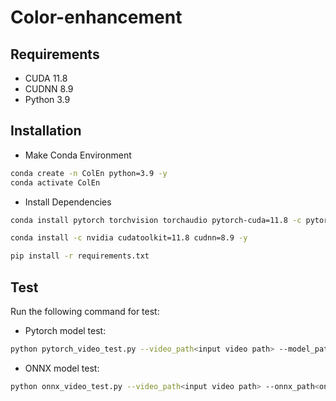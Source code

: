# Color-enhancement

## Requirements
- CUDA 11.8
- CUDNN 8.9
- Python 3.9

## Installation

- Make Conda Environment
```bash
conda create -n ColEn python=3.9 -y
conda activate ColEn
```
- Install Dependencies
```bash
conda install pytorch torchvision torchaudio pytorch-cuda=11.8 -c pytorch -c nvidia

conda install -c nvidia cudatoolkit=11.8 cudnn=8.9 -y

pip install -r requirements.txt

```

<!--
## Download Pre-trained Models

Download pytorch models: [Pytorch model](https://drive.google.com/file/d/12kmIeep10ok5y0SRfWQsQjikMUfY2to6/view?usp=sharing).



Download onnx models: [ONNX model](https://drive.google.com/file/d/1VZJf6QmqvIm1DJEXWO6kBfSzgl73FpvF/view?usp=sharing).
-->

## Test

Run the following command for test:

- Pytorch model test:
```bash
python pytorch_video_test.py --video_path<input video path> --model_path<pytorch color-enhancement model> --save_dir<generated color enhance video path> 
```

- ONNX model test:
```bash
python onnx_video_test.py --video_path<input video path> --onnx_path<onnx color-enhancement model> ---save_dir<generated color enhance video path> 
```


